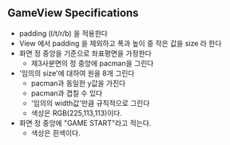 
## GameView Specifications


* padding (l/t/r/b) 을 적용한다
* View 에서 padding 을 제외하고 폭과 높이 중 작은 값을 size 라 한다
* 화면 정 중앙을 기준으로 좌표평면을 가정한다
    * 제3사분면의 정 중앙에 pacman을 그린다
* '임의의 size'에 대하여 원을 8개 그린다
    * pacman과 동일한 y값을 가진다
    * pacman과 겹칠 수 있다
    * '임의의 width값'만큼 규칙적으로 그린다
    * 색상은 RGB(225,113,113)이다.
* 화면 정 중앙에 "GAME START"라고 적는다.
    * 색상은 흰색이다.
    

